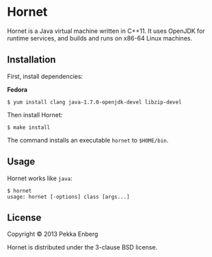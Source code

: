 # Hornet

Hornet is a Java virtual machine written in C++11.  It uses OpenJDK for
runtime services, and builds and runs on x86-64 Linux machines.

## Installation

First, install dependencies:

**Fedora**

```
$ yum install clang java-1.7.0-openjdk-devel libzip-devel
```

Then install Hornet:

```
$ make install
```

The command installs an executable ``hornet`` to ``$HOME/bin``.

## Usage

Hornet works like ``java``:

```
$ hornet
usage: hornet [-options] class [args...]
```

## License

Copyright © 2013 Pekka Enberg

Hornet is distributed under the 3-clause BSD license.
